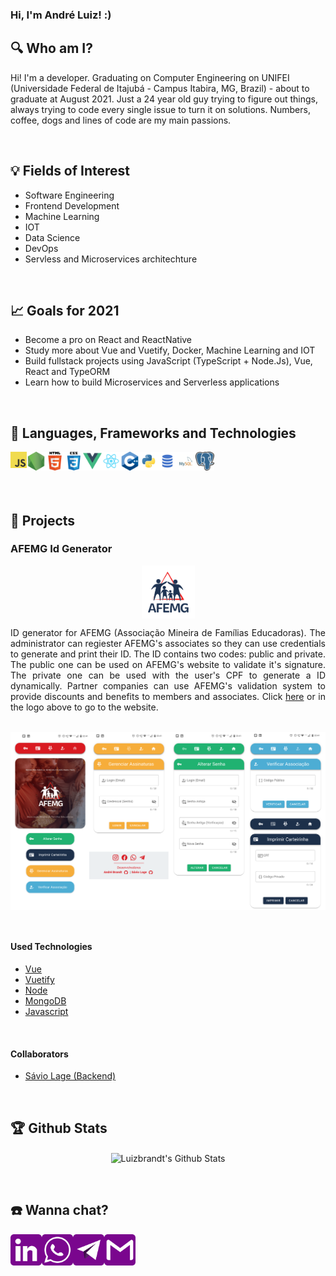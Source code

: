 ### Hi, I'm André Luiz! :)

## :mag: Who am I?

Hi! I'm a developer. Graduating on Computer Engineering on UNIFEI (Universidade Federal de Itajubá - Campus Itabira, MG, Brazil) - about to graduate at August 2021. Just a 24 year old guy trying to figure out things, always trying to code every single issue to turn it on solutions. Numbers, coffee, dogs and lines of code are my main passions.

<br/>

## :bulb: Fields of Interest
- Software Engineering
- Frontend Development
- Machine Learning
- IOT
- Data Science
- DevOps
- Servless and Microservices architechture

<br/>

## :chart_with_upwards_trend: Goals for 2021
- Become a pro on React and ReactNative
- Study more about Vue and Vuetify, Docker, Machine Learning and IOT
- Build fullstack projects using JavaScript (TypeScript + Node.Js), Vue, React and TypeORM
- Learn how to build Microservices and Serverless applications

<br/>

## :green_book: Languages, Frameworks and Technologies

<img align="left" alt="JavaScript" width="26px" src="https://raw.githubusercontent.com/github/explore/80688e429a7d4ef2fca1e82350fe8e3517d3494d/topics/javascript/javascript.png" />
<img align="left" alt="Node.js" width="30px" src="https://raw.githubusercontent.com/github/explore/80688e429a7d4ef2fca1e82350fe8e3517d3494d/topics/nodejs/nodejs.png" />
<img align="left" alt="HTML5" width="30px" src="https://raw.githubusercontent.com/github/explore/80688e429a7d4ef2fca1e82350fe8e3517d3494d/topics/html/html.png" />
<img align="left" alt="CSS3" width="30px" src="https://raw.githubusercontent.com/github/explore/80688e429a7d4ef2fca1e82350fe8e3517d3494d/topics/css/css.png" />
<img align="left" alt="Vue" width="30px" src="https://raw.githubusercontent.com/github/explore/80688e429a7d4ef2fca1e82350fe8e3517d3494d/topics/vue/vue.png" />
<img align="left" alt="React" width="30px" src="https://raw.githubusercontent.com/github/explore/80688e429a7d4ef2fca1e82350fe8e3517d3494d/topics/react/react.png"/>
<img align="left" alt="Java" width="30px" src="https://raw.githubusercontent.com/github/explore/80688e429a7d4ef2fca1e82350fe8e3517d3494d/topics/cpp/cpp.png" />
<img align="left" alt="Python" width="30px" src="https://raw.githubusercontent.com/github/explore/80688e429a7d4ef2fca1e82350fe8e3517d3494d/topics/python/python.png" />
<img align="left" alt="SQL" width="30px" src="https://raw.githubusercontent.com/github/explore/80688e429a7d4ef2fca1e82350fe8e3517d3494d/topics/sql/sql.png" />
<img align="left" alt="MySQL" width="30px" src="https://raw.githubusercontent.com/github/explore/80688e429a7d4ef2fca1e82350fe8e3517d3494d/topics/mysql/mysql.png" />
<img align="left" alt="postgreSQL" width="30px" src="https://raw.githubusercontent.com/github/explore/80688e429a7d4ef2fca1e82350fe8e3517d3494d/topics/postgresql/postgresql.png" />
<br />

<br/>
<br/>

<!-- ## :gem: Top Langs <p align="center"> <img align="center" alt="Luizbrandt's Top Languages" src="https://github-readme-stats.vercel.app/api/top-langs/?username=luizbrandt&show_icons=true&theme=midnight-purple&count_private=false&border=false&hide=Dart&layout=compact"/>
</p> -->

<br/>

## :wrench: Projects

### AFEMG Id Generator

<p align="center">
  <a href="https://afemg-clients.web.app/">
    <img src="./afemg-logo.svg" align="center" width="85px" alt="AFEMG Logo" style="marin-left: auto; margin-right: auto;"/>
  </a>
</p>

<div style='text-align: justify;'>ID generator for AFEMG (Associação Mineira de Famílias Educadoras). The administrator can regiester AFEMG's associates so they can use credentials to generate and print their ID. The ID contains two codes: public and private. The public one can be used on AFEMG's website to validate it's signature. The private one can be used with the user's CPF to generate a ID dynamically. Partner companies can use AFEMG's validation system to provide discounts and benefits to members and associates. Click <a href="https://afemg-clients.web.app/">here</a> or in the logo above to go to the website.
</div>

<br/>

<p align="center">
<img src="./img/menu_overview.png" align="center" width="750px" alt="AFEMG Mobile Menu" style="marin-left: auto; margin-right: auto;"/>
</p>

<br/>

#### Used Technologies
- <a href="https://vuejs.org/">Vue</a>
- <a href="https://vuetifyjs.com/en/">Vuetify</a>
- <a href="https://nodejs.org/en/">Node</a>
- <a href="https://www.mongodb.com/">MongoDB</a>
- <a href="https://developer.mozilla.org/pt-BR/docs/Web/JavaScript">Javascript</a>

<br/>

#### Collaborators
- <a href="https://github.com/Saviollage">Sávio Lage (Backend)</a>
<br/>

## :trophy: Github Stats

<p align="center">
  <img align="center" alt="Luizbrandt's Github Stats" src="https://github-readme-stats.vercel.app/api?username=luizbrandt&show_icons=true&theme=midnight-purple&count_private=false&border=false" />
</p>

<br/>

## :phone: Wanna chat?

<p align="center">
<a href="https://linkedin.com/in/andré-luiz-brandt-engcomp">
	<img align="left" color="#FFFFFF" alt="Luizbrandt | LinkedIn" width="50px" src="./img/linkedin.svg"/>
</a>

<a href="https://api.whatsapp.com/send?phone=+5524981642703">
	<img align="left" alt="Luizbrandt | Whatsapp" width="50px" src="./img/whatsapp.svg"/>
</a>

<a href="https://t.me/brandtluizandre">
	<img align="left" alt="Luizbrandt | Telegram" width="50px" src="./img/telegram.svg"/>
</a>

<a href="mailto:brandtluizengcomp@gmail.com">
	<img align="left" alt="Luizbrandt | Gmail" width="50px" src="./img/gmail.svg"/>
</a>

<br/>
</p>
